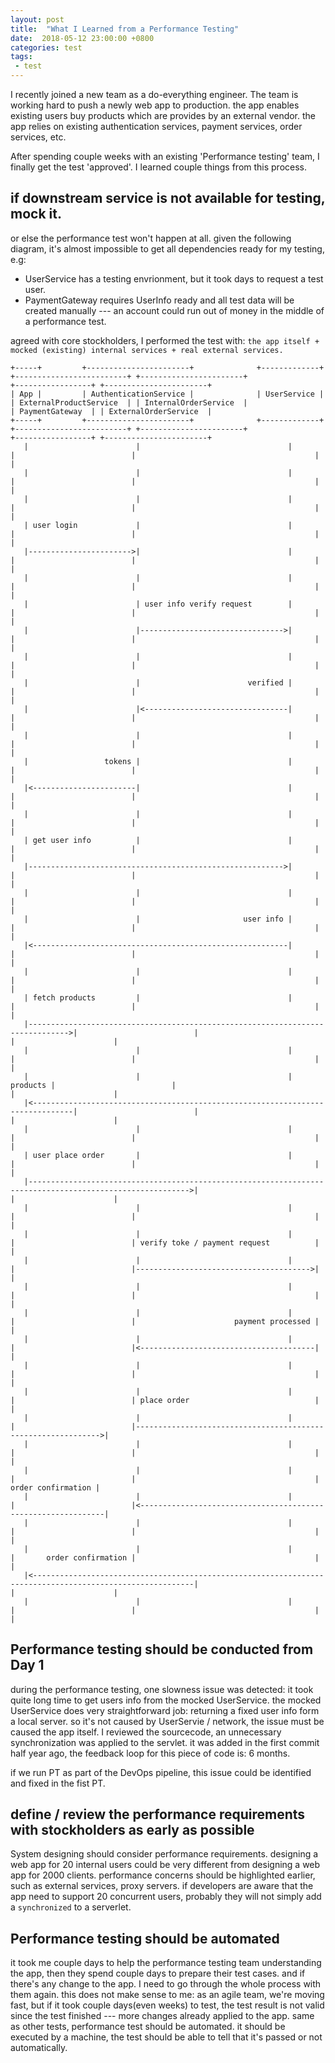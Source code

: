 ```yaml
---
layout: post
title:  "What I Learned from a Performance Testing"
date:  2018-05-12 23:00:00 +0800
categories: test
tags:
 - test
---
```


I recently joined a new team as a do-everything engineer. The team is working hard to push a newly web app to production. the app enables existing users buy products which are provides by an external vendor. the app relies on existing authentication services, payment services, order services, etc. 

After spending couple weeks with an existing 'Performance testing' team, I finally get the test 'approved'. I learned couple things from this process. 
 

## if downstream service is not available for testing, mock it. 

or else the performance test won't happen at all. given the following diagram, it's almost impossible to get all dependencies ready for my testing, e.g:
 - UserService has a testing envrionment, but it took days to request a test user. 
 - PaymentGateway requires UserInfo ready and all test data will be created manually --- an account could run out of money in the middle of a performance test.  
 
agreed with core stockholders, I performed the test with: `the app itself + mocked (existing) internal services + real external services. `

```
+-----+         +-----------------------+              +-------------+ +-------------------------+ +-----------------------+                   +-----------------+ +-----------------------+
| App |         | AuthenticationService |              | UserService | | ExternalProductService  | | InternalOrderService  |                   | PaymentGateway  | | ExternalOrderService  |
+-----+         +-----------------------+              +-------------+ +-------------------------+ +-----------------------+                   +-----------------+ +-----------------------+
   |                        |                                 |                     |                          |                                        |                      |
   |                        |                                 |                     |                          |                                        |                      |
   |                        |                                 |                     |                          |                                        |                      |
   | user login             |                                 |                     |                          |                                        |                      |
   |----------------------->|                                 |                     |                          |                                        |                      |
   |                        |                                 |                     |                          |                                        |                      |
   |                        | user info verify request        |                     |                          |                                        |                      |
   |                        |-------------------------------->|                     |                          |                                        |                      |
   |                        |                                 |                     |                          |                                        |                      |
   |                        |                        verified |                     |                          |                                        |                      |
   |                        |<--------------------------------|                     |                          |                                        |                      |
   |                        |                                 |                     |                          |                                        |                      |
   |                 tokens |                                 |                     |                          |                                        |                      |
   |<-----------------------|                                 |                     |                          |                                        |                      |
   |                        |                                 |                     |                          |                                        |                      |
   | get user info          |                                 |                     |                          |                                        |                      |
   |--------------------------------------------------------->|                     |                          |                                        |                      |
   |                        |                                 |                     |                          |                                        |                      |
   |                        |                       user info |                     |                          |                                        |                      |
   |<---------------------------------------------------------|                     |                          |                                        |                      |
   |                        |                                 |                     |                          |                                        |                      |
   | fetch products         |                                 |                     |                          |                                        |                      |
   |------------------------------------------------------------------------------->|                          |                                        |                      |
   |                        |                                 |                     |                          |                                        |                      |
   |                        |                                 |            products |                          |                                        |                      |
   |<-------------------------------------------------------------------------------|                          |                                        |                      |
   |                        |                                 |                     |                          |                                        |                      |
   | user place order       |                                 |                     |                          |                                        |                      |
   |---------------------------------------------------------------------------------------------------------->|                                        |                      |
   |                        |                                 |                     |                          |                                        |                      |
   |                        |                                 |                     |                          | verify toke / payment request          |                      |
   |                        |                                 |                     |                          |--------------------------------------->|                      |
   |                        |                                 |                     |                          |                                        |                      |
   |                        |                                 |                     |                          |                      payment processed |                      |
   |                        |                                 |                     |                          |<---------------------------------------|                      |
   |                        |                                 |                     |                          |                                        |                      |
   |                        |                                 |                     |                          | place order                            |                      |
   |                        |                                 |                     |                          |-------------------------------------------------------------->|
   |                        |                                 |                     |                          |                                        |                      |
   |                        |                                 |                     |                          |                                        |   order confirmation |
   |                        |                                 |                     |                          |<--------------------------------------------------------------|
   |                        |                                 |                     |                          |                                        |                      |
   |                        |                                 |                     |       order confirmation |                                        |                      |
   |<----------------------------------------------------------------------------------------------------------|                                        |                      |
   |                        |                                 |                     |                          |                                        |                      |
   ```

## Performance testing should be conducted from Day 1

during the performance testing, one slowness issue was detected: it took quite long time to get users info from the mocked UserService. the mocked UserService does very straightforward job: returning a fixed user info form a local server. so it's not caused by UserServie / network, the issue must be caused the app itself. 
I reviewed the sourcecode, an unnecessary synchronization was applied to the servlet.  it was added in the first commit half year ago, the feedback loop for this piece of code is: 6 months.  

if we run PT as part of the DevOps pipeline, this issue could be identified and fixed in the fist PT.


## define / review the performance requirements with stockholders as early as possible

System designing should consider performance requirements. designing a web app for 20 internal users could be very different from designing a web app for 2000 clients. performance concerns should be highlighted earlier, such as external services, proxy servers. if developers are aware that the app need to support 20 concurrent users, probably they will not simply add a `synchronized` to a serverlet. 


## Performance testing should be automated

it took me couple days to help the performance testing team understanding the app, then they spend couple days to prepare their test cases. and if there's any change to the app. I need to go through the whole process with them again. this does not make sense to me: as an agile team, we're moving fast, but if it took couple days(even weeks) to test, the test result is not valid since the test finished --- more changes already applied to the app.  same as other tests, performance test should be automated. it should be executed by a machine, the test should be able to tell that it's passed or not automatically. 
